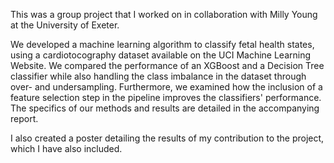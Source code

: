 This was a group project that I worked on in collaboration with Milly Young at the University of Exeter.

We developed a machine learning algorithm to classify fetal health states, using a cardiotocography dataset available on the UCI Machine Learning Website. We compared the performance of an XGBoost and a Decision Tree classifier while also handling 
the class imbalance in the dataset through over- and undersampling. Furthermore, we examined how the inclusion of a feature selection step in the pipeline improves the classifiers' performance. The specifics of our methods and results are detailed in 
the accompanying report.

I also created a poster detailing the results of my contribution to the project, which I have also included.
